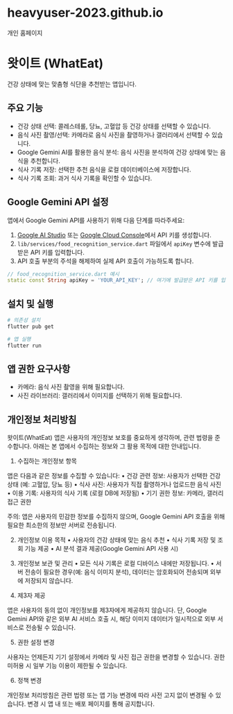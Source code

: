 # heavyuser-2023.github.io

 개인 홈페이지

 
# 왓이트 (WhatEat)

건강 상태에 맞는 맞춤형 식단을 추천받는 앱입니다.

## 주요 기능

- 건강 상태 선택: 콜레스테롤, 당뇨, 고혈압 등 건강 상태를 선택할 수 있습니다.
- 음식 사진 촬영/선택: 카메라로 음식 사진을 촬영하거나 갤러리에서 선택할 수 있습니다.
- Google Gemini AI를 활용한 음식 분석: 음식 사진을 분석하여 건강 상태에 맞는 음식을 추천합니다.
- 식사 기록 저장: 선택한 추천 음식을 로컬 데이터베이스에 저장합니다.
- 식사 기록 조회: 과거 식사 기록을 확인할 수 있습니다.

## Google Gemini API 설정

앱에서 Google Gemini API를 사용하기 위해 다음 단계를 따라주세요:

1. [Google AI Studio](https://makersuite.google.com/app/apikey) 또는 [Google Cloud Console](https://console.cloud.google.com/)에서 API 키를 생성합니다.
2. `lib/services/food_recognition_service.dart` 파일에서 `apiKey` 변수에 발급받은 API 키를 입력합니다.
3. API 호출 부분의 주석을 해제하여 실제 API 호출이 가능하도록 합니다.

```dart
// food_recognition_service.dart 예시
static const String apiKey = 'YOUR_API_KEY'; // 여기에 발급받은 API 키를 입력하세요
```

## 설치 및 실행

```bash
# 의존성 설치
flutter pub get

# 앱 실행
flutter run
```

## 앱 권한 요구사항

- 카메라: 음식 사진 촬영을 위해 필요합니다.
- 사진 라이브러리: 갤러리에서 이미지를 선택하기 위해 필요합니다.


## 개인정보 처리방침

왓이트(WhatEat) 앱은 사용자의 개인정보 보호를 중요하게 생각하며, 관련 법령을 준수합니다. 아래는 본 앱에서 수집하는 정보와 그 활용 목적에 대한 안내입니다.

1. 수집하는 개인정보 항목

앱은 다음과 같은 정보를 수집할 수 있습니다:
	•	건강 관련 정보: 사용자가 선택한 건강 상태 (예: 고혈압, 당뇨 등)
	•	식사 사진: 사용자가 직접 촬영하거나 업로드한 음식 사진
	•	이용 기록: 사용자의 식사 기록 (로컬 DB에 저장됨)
	•	기기 권한 정보: 카메라, 갤러리 접근 권한

주의: 앱은 사용자의 민감한 정보를 수집하지 않으며, Google Gemini API 호출을 위해 필요한 최소한의 정보만 서버로 전송됩니다.

2. 개인정보 이용 목적
	•	사용자의 건강 상태에 맞는 음식 추천
	•	식사 기록 저장 및 조회 기능 제공
	•	AI 분석 결과 제공(Google Gemini API 사용 시)

3. 개인정보 보관 및 관리
	•	모든 식사 기록은 로컬 디바이스 내에만 저장됩니다.
	•	서버 전송이 필요한 경우(예: 음식 이미지 분석), 데이터는 암호화되어 전송되며 외부에 저장되지 않습니다.

4. 제3자 제공

앱은 사용자의 동의 없이 개인정보를 제3자에게 제공하지 않습니다. 단, Google Gemini API와 같은 외부 AI 서비스 호출 시, 해당 이미지 데이터가 일시적으로 외부 서비스로 전송될 수 있습니다.

5. 권한 설정 변경

사용자는 언제든지 기기 설정에서 카메라 및 사진 접근 권한을 변경할 수 있습니다. 권한 미허용 시 일부 기능 이용이 제한될 수 있습니다.

6. 정책 변경

개인정보 처리방침은 관련 법령 또는 앱 기능 변경에 따라 사전 고지 없이 변경될 수 있습니다. 변경 시 앱 내 또는 배포 페이지를 통해 공지합니다.
